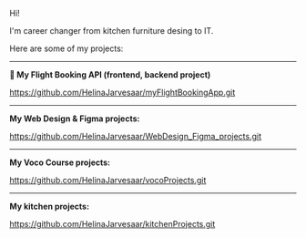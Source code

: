 Hi! 

I'm career changer from kitchen furniture desing to IT.

Here are some of my projects:

___
**🛫  My Flight Booking API (frontend, backend project)**

https://github.com/HelinaJarvesaar/myFlightBookingApp.git

___
**My Web Design & Figma projects:**

https://github.com/HelinaJarvesaar/WebDesign_Figma_projects.git

___
**My Voco Course projects:**

https://github.com/HelinaJarvesaar/vocoProjects.git

___
**My kitchen projects:**

https://github.com/HelinaJarvesaar/kitchenProjects.git


<!---
HelinaJarvesaar/HelinaJarvesaar is a ✨ special ✨ repository because its `README.md` (this file) appears on your GitHub profile.
You can click the Preview link to take a look at your changes.
--->
